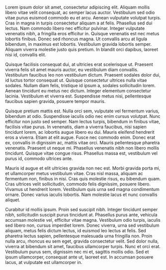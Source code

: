Lorem ipsum dolor sit amet, consectetur adipiscing elit. Aliquam mollis libero vitae velit consequat, ac semper lacus auctor. Vestibulum sed odio vitae purus euismod commodo eu et arcu. Aenean vulputate volutpat turpis. Cras in magna in turpis consectetur aliquam a at felis. Phasellus sed dui lectus. Nam commodo libero nec efficitur pulvinar. Integer vulputate venenatis nibh, a fringilla eros efficitur in. Quisque venenatis est nec metus lobortis finibus. Donec sed rhoncus magna. Ut convallis arcu at ligula bibendum, in maximus est lobortis. Vestibulum gravida lobortis semper. Aliquam viverra molestie justo quis pretium. In blandit orci dapibus, laoreet nisi id, convallis elit.

Quisque facilisis consequat dui, at ultricies erat scelerisque ut. Praesent viverra felis sit amet mauris auctor, eu vestibulum diam convallis. Vestibulum faucibus leo non vestibulum dictum. Praesent sodales dolor dui, id luctus tortor consequat ut. Quisque consectetur ultrices nulla vitae sodales. Nullam diam felis, tristique id ipsum a, sodales sollicitudin lorem. Aenean tincidunt eu metus nec dictum. Integer elementum consectetur lacinia. Vestibulum et viverra est. Suspendisse metus nisi, pellentesque faucibus sapien gravida, posuere tempor mauris.

Quisque pretium mattis est. Nulla orci sem, vulputate vel fermentum varius, bibendum at odio. Suspendisse iaculis odio nec enim cursus volutpat. Nunc efficitur non justo sed semper. Nam lectus turpis, bibendum in finibus vitae, facilisis vitae purus. In venenatis, diam a viverra faucibus, nisi sapien tincidunt lorem, ac lobortis augue libero eu dui. Mauris eleifend hendrerit eros a viverra. Etiam at elit augue. Fusce nec commodo enim. Donec erat ex, convallis in dignissim ac, mattis vitae orci. Mauris pellentesque pharetra venenatis. Praesent ut neque mi. Phasellus venenatis nibh non libero mollis tincidunt. Quisque vitae congue risus. Phasellus massa est, vestibulum vel purus id, commodo ultrices ante.

Mauris id augue et elit ultricies gravida non nec est. Morbi gravida porta mi, et ullamcorper metus vestibulum vitae. Cras nisl massa, aliquam ac fermentum non, finibus in nisi. Cras quis molestie risus, eu bibendum quam. Cras ultrices velit sollicitudin, commodo felis dignissim, posuere libero. Vivamus ut hendrerit lorem. Vestibulum quis urna sed magna condimentum ornare. Donec varius iaculis lobortis. Nam molestie lacus et nunc convallis aliquet.

Curabitur id mollis ipsum. Proin sed suscipit nibh. Integer tincidunt semper nibh, sollicitudin suscipit purus tincidunt at. Phasellus purus ante, vehicula accumsan molestie vel, efficitur vitae magna. Vestibulum odio turpis, iaculis sed libero non, cursus imperdiet lorem. Donec viverra, urna sed vestibulum aliquam, metus felis dictum lectus, id euismod leo lectus at felis. Sed pharetra lectus sapien, pellentesque malesuada urna fringilla non. Proin nulla arcu, rhoncus eu sem eget, gravida consectetur velit. Sed dolor nulla, viverra at bibendum sit amet, faucibus ullamcorper turpis. Nunc et orci erat. Vestibulum purus sem, dignissim nec mi et, sagittis mollis odio. Sed et ipsum ullamcorper, consequat ante ut, laoreet est. In accumsan posuere lacus, at vulputate est ullamcorper in.